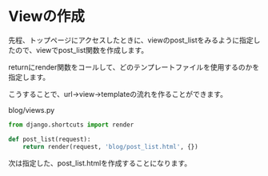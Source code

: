 # Viewの作成

先程、トップページにアクセスしたときに、viewのpost_listをみるように指定したので、viewでpost_list関数を作成します。

returnにrender関数をコールして、どのテンプレートファイルを使用するのかを指定します。

こうすることで、url→view→templateの流れを作ることができます。

blog/views.py
```python:blog/views.py
from django.shortcuts import render

def post_list(request):
    return render(request, 'blog/post_list.html', {})
```

次は指定した、post_list.htmlを作成することになります。


